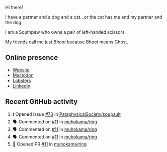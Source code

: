 Hi there!

I have a partner and a dog and a cat...or the cat has me and my partner and the dog.

I am a Southpaw who owns a pair of left-handed scissors.

My friends call me just *Bhoot* because Bhoot means Ghost.

## Online presence

- [Website](https://bhoot.dev)
- [Mastodon](https://functional.cafe/@bhoot)
- [Lobsters](https://lobste.rs/~bhoot)
- [LinkedIn](https://linkedin.com/in/jbhoot)

## Recent GitHub activity

<!--START_SECTION:activity-->
1. ❗ Opened issue [#73](https://github.com/PataphysicalSociety/soupault/issues/73) in [PataphysicalSociety/soupault](https://github.com/PataphysicalSociety/soupault)
2. 🗣 Commented on [#11](https://github.com/muhokama/ring/pull/11#issuecomment-2340271841) in [muhokama/ring](https://github.com/muhokama/ring)
3. 🗣 Commented on [#11](https://github.com/muhokama/ring/pull/11#issuecomment-2339854836) in [muhokama/ring](https://github.com/muhokama/ring)
4. 🗣 Commented on [#11](https://github.com/muhokama/ring/pull/11#issuecomment-2334243212) in [muhokama/ring](https://github.com/muhokama/ring)
5. 💪 Opened PR [#11](https://github.com/muhokama/ring/pull/11) in [muhokama/ring](https://github.com/muhokama/ring)
<!--END_SECTION:activity-->
